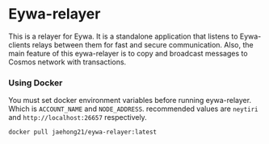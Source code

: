 # Eywa-relayer

This is a relayer for Eywa. It is a standalone application that listens to Eywa-clients relays between them for fast and secure communication. Also, the main feature of this eywa-relayer is to copy and broadcast messages to Cosmos network with transactions.

### Using Docker

You must set docker environment variables before running eywa-relayer. Which is `ACCOUNT_NAME` and `NODE_ADDRESS`. recommended values are `neytiri` and `http://localhost:26657` respectively.

```bash
docker pull jaehong21/eywa-relayer:latest
```
